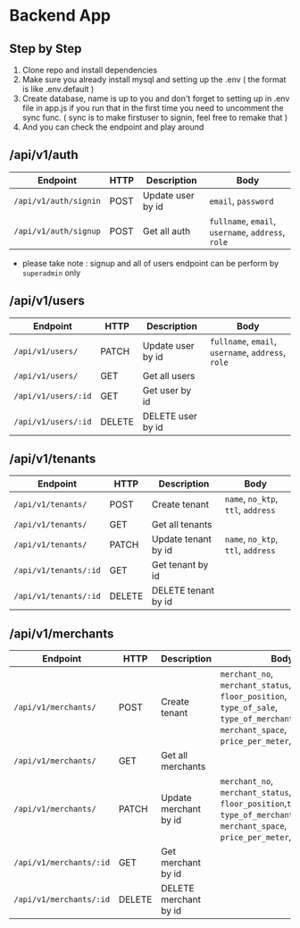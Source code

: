 # Backend App

## Step by Step

1. Clone repo and install dependencies
2. Make sure you already install mysql and setting up the .env ( the format is like .env.default )
3. Create database, name is up to you and don't forget to setting up in .env file in app.js if you run that in the first time you need to uncomment the sync func. ( sync is to make firstuser to signin, feel free to remake that )
4. And you can check the endpoint and play around

## /api/v1/auth

| Endpoint              | HTTP | Description       | Body                                               |
| --------------------- | ---- | ----------------- | -------------------------------------------------- |
| `/api/v1/auth/signin` | POST | Update user by id | `email`, `password`                                |
| `/api/v1/auth/signup` | POST | Get all auth      | `fullname`, `email`, `username`, `address`, `role` |

- please take note : signup and all of users endpoint can be perform by `superadmin` only

## /api/v1/users

| Endpoint            | HTTP   | Description       | Body                                               |
| ------------------- | ------ | ----------------- | -------------------------------------------------- |
| `/api/v1/users/`    | PATCH  | Update user by id | `fullname`, `email`, `username`, `address`, `role` |
| `/api/v1/users/`    | GET    | Get all users     |                                                    |
| `/api/v1/users/:id` | GET    | Get user by id    |                                                    |
| `/api/v1/users/:id` | DELETE | DELETE user by id |                                                    |

## /api/v1/tenants

| Endpoint              | HTTP   | Description         | Body                               |
| --------------------- | ------ | ------------------- | ---------------------------------- |
| `/api/v1/tenants/`    | POST   | Create tenant       | `name`, `no_ktp`, `ttl`, `address` |
| `/api/v1/tenants/`    | GET    | Get all tenants     |                                    |
| `/api/v1/tenants/`    | PATCH  | Update tenant by id | `name`, `no_ktp`, `ttl`, `address` |
| `/api/v1/tenants/:id` | GET    | Get tenant by id    |                                    |
| `/api/v1/tenants/:id` | DELETE | DELETE tenant by id |                                    |

## /api/v1/merchants

| Endpoint                | HTTP   | Description           | Body                                                                                                                                       |
| ----------------------- | ------ | --------------------- | ------------------------------------------------------------------------------------------------------------------------------------------ |
| `/api/v1/merchants/`    | POST   | Create tenant         | `merchant_no`, `merchant_status`, `floor_position`, `type_of_sale`, `type_of_merchant`, `merchant_space`, `price_per_meter`, `total_price` |
| `/api/v1/merchants/`    | GET    | Get all merchants     |                                                                                                                                            |
| `/api/v1/merchants/`    | PATCH  | Update merchant by id | `merchant_no`, `merchant_status`, `floor_position`,`type_of_sale`, `type_of_merchant`, `merchant_space`, `price_per_meter`, `total_price`  |
| `/api/v1/merchants/:id` | GET    | Get merchant by id    |                                                                                                                                            |
| `/api/v1/merchants/:id` | DELETE | DELETE merchant by id |                                                                                                                                            |
